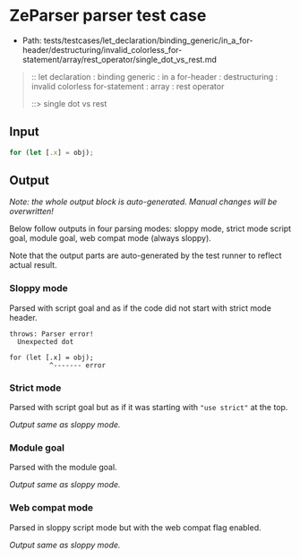 # ZeParser parser test case

- Path: tests/testcases/let_declaration/binding_generic/in_a_for-header/destructuring/invalid_colorless_for-statement/array/rest_operator/single_dot_vs_rest.md

> :: let declaration : binding generic : in a for-header : destructuring : invalid colorless for-statement : array : rest operator
>
> ::> single dot vs rest

## Input

`````js
for (let [.x] = obj);
`````

## Output

_Note: the whole output block is auto-generated. Manual changes will be overwritten!_

Below follow outputs in four parsing modes: sloppy mode, strict mode script goal, module goal, web compat mode (always sloppy).

Note that the output parts are auto-generated by the test runner to reflect actual result.

### Sloppy mode

Parsed with script goal and as if the code did not start with strict mode header.

`````
throws: Parser error!
  Unexpected dot

for (let [.x] = obj);
          ^------- error
`````

### Strict mode

Parsed with script goal but as if it was starting with `"use strict"` at the top.

_Output same as sloppy mode._

### Module goal

Parsed with the module goal.

_Output same as sloppy mode._

### Web compat mode

Parsed in sloppy script mode but with the web compat flag enabled.

_Output same as sloppy mode._
